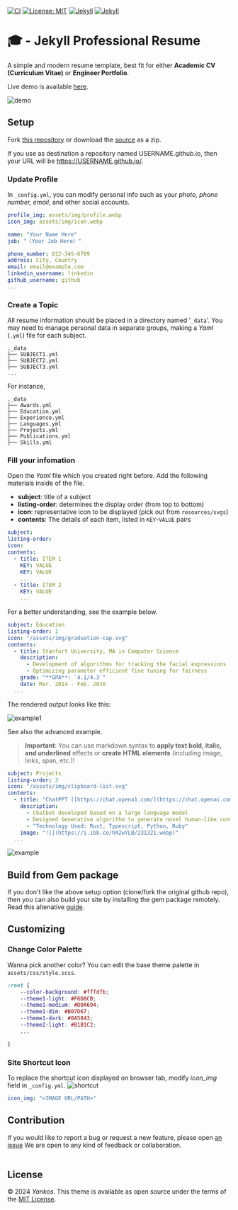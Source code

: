 [![CI](https://img.shields.io/badge/Github%20Pages-passing-gold.svg?logo=github)](ci)
[![License: MIT](https://img.shields.io/badge/License-MIT-orange.svg)](https://opensource.org/licenses/MIT)
[![Jekyll](https://img.shields.io/badge/jekyll-%3E%3D%203.9-green.svg)](https://jekyllrb.com/)
[![Jekyll](https://img.shields.io/badge/gem%20version-3.2.33-blue.svg)](gem)

# 🎓 - Jekyll Professional Resume

A simple and modern resume template, best fit for either **Academic CV (Curriculum Vitae)** or **Engineer Portfolio**.

Live demo is available [here](https://cvlian.github.io/).

![demo](https://i.ibb.co/HYshYc0/231232121.webp)

## Setup
Fork [this repository](https://github.com/byanko55/jekyll-professional-resume) or download the [source](https://github.com/byanko55/jekyll-professional-resume/releases) as a zip.

If you use as destination a repository named USERNAME.github.io, then your URL will be https://USERNAME.github.io/.

### Update Profile
In `_config.yml`, you can modify personal info such as your *photo, phone number, email*, and other social accounts.

```yml
profile_img: assets/img/profile.webp
icon_img: assets/img/icon.webp

name: "Your Name Here"
job: "〈Your Job Here〉"

phone_number: 012-345-6789
address: City, Country
email: email@example.com
linkedin_username: linkedin
github_username: github
...

```

### Create a Topic

All resume information should be placed in a directory named '`_data`'. You may need to manage personal data in separate groups, making a *Yaml* (`.yml`) file for each subject.

```
._data
├── SUBJECT1.yml
├── SUBJECT2.yml
├── SUBJECT3.yml
...

```

For instance,

```
._data
├── Awards.yml
├── Education.yml
├── Experience.yml
├── Languages.yml
├── Projects.yml
├── Publications.yml
├── Skills.yml
```

### Fill your infomation

Open the *Yaml* file which you created right before. Add the following materials inside of the file.

* **subject**: title of a subject
* **listing-order**: determines the display order (from top to bottom)
* **icon**: representative icon to be displayed (pick out from `resources/svgs`)
* **contents**: The details of each item, listed in `KEY`-`VALUE` pairs 

```yml
subject:
listing-order:
icon:
contents:
  - title: ITEM 1
    KEY: VALUE
    KEY: VALUE
    ...
  - title: ITEM 2
    KEY: VALUE
    ...
```

For a better understanding, see the example below.

```yml
subject: Education
listing-order: 1
icon: "/assets/img/graduation-cap.svg"
contents:
  - title: Stanfort University, MA in Computer Science
    description:
      - Development of algorithms for tracking the facial expressions
      - Optimizing parameter efficient fine tuning for fairness
    grade: "**GPA**: `4.1/4.3`"
    date: Mar. 2014 - Feb. 2016
  ...

```

The rendered output looks like this:

![example1](https://i.ibb.co/9TGKPrv/123312.webp)

See also the advanced example. 

> **Important**: You can use markdown syntax to **apply text bold, italic, and underlined** effects or **create HTML elements** (including image, links, span, etc.)!

```yml
subject: Projects
listing-order: 3
icon: "/assets/img/clipboard-list.svg"
contents:
  - title: "ChatPPT ([https://chat.opena1.com/](https://chat.openai.com/))"
    description: 
      - Chatbot developed based on a large language model
      - Designed Generative algorithm to generate novel human-like content
      - "Technology Used: Rust, Typescript, Python, Ruby"
    image: "![](https://i.ibb.co/hX2wYLB/231321.webp)"
  ...

```

![example](https://i.ibb.co/tCNCyYr/231321.webp)

## Build from Gem package

If you don't like the above setup option (clone/fork the original github repo), then you can also build your site by installing the gem package remotely. Read this altenative [guide](https://github.com/byanko55/jekyll-professional-resume/blob/master/docs/Installation%20from%20package.md).

## Customizing

### Change Color Palette
Wanna pick another color? You can edit the base theme palette in `assets/css/style.scss`.
```css
:root {
    --color-background: #fffdfb;
    --theme1-light: #F6D8CB;
    --theme1-medium: #D0A694;
    --theme1-dim: #B07D67;
    --theme1-dark: #8A5843;
    --theme2-light: #B1B1C2;
    ...

}
```

### Site Shortcut Icon
To replace the shortcut icon displayed on browser tab, modify *icon_img* field in `_config.yml`.
![shortcut](https://i.ibb.co/g9cYjRj/213213214.webp)

```yml
icon_img: "<IMAGE URL/PATH>"
```

## Contribution
If you would like to report a bug or request a new feature, please open [an issue](https://github.com/byanko55/jekyll-professional-resume/issues) We are open to any kind of feedback or collaboration.
<br></br>

## License
© 2024 *Yankos*. This theme is available as open source under the terms of the [MIT License](https://opensource.org/license/mit/).